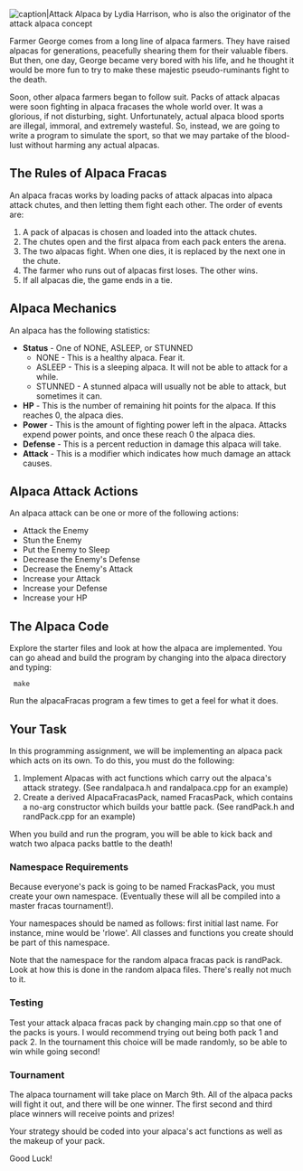![caption|Attack Alpaca by Lydia Harrison, who is also the originator of
the attack alpaca concept](images/Alpaca.jpg
"caption|Attack Alpaca by Lydia Harrison, who is also the originator of the attack alpaca concept")

Farmer George comes from a long line of alpaca farmers. They have raised
alpacas for generations, peacefully shearing them for their valuable
fibers. But then, one day, George became very bored with his life, and
he thought it would be more fun to try to make these majestic
pseudo-ruminants fight to the death.

Soon, other alpaca farmers began to follow suit. Packs of attack alpacas
were soon fighting in alpaca fracases the whole world over. It was a
glorious, if not disturbing, sight. Unfortunately, actual alpaca blood
sports are illegal, immoral, and extremely wasteful. So, instead, we are
going to write a program to simulate the sport, so that we may partake
of the blood-lust without harming any actual alpacas.

## The Rules of Alpaca Fracas

An alpaca fracas works by loading packs of attack alpacas into alpaca
attack chutes, and then letting them fight each other. The order of
events are:

1.  A pack of alpacas is chosen and loaded into the attack chutes.
2.  The chutes open and the first alpaca from each pack enters the
    arena.
3.  The two alpacas fight. When one dies, it is replaced by the next one
    in the chute.
4.  The farmer who runs out of alpacas first loses. The other wins.
5.  If all alpacas die, the game ends in a tie.

## Alpaca Mechanics

An alpaca has the following statistics:

  - **Status** - One of NONE, ASLEEP, or STUNNED
      - NONE - This is a healthy alpaca. Fear it.
      - ASLEEP - This is a sleeping alpaca. It will not be able to
        attack for a while.
      - STUNNED - A stunned alpaca will usually not be able to attack,
        but sometimes it can.
  - **HP** - This is the number of remaining hit points for the alpaca.
    If this reaches 0, the alpaca dies.
  - **Power** - This is the amount of fighting power left in the alpaca.
    Attacks expend power points, and once these reach 0 the alpaca dies.
  - **Defense** - This is a percent reduction in damage this alpaca will
    take.
  - **Attack** - This is a modifier which indicates how much damage an
    attack causes.

## Alpaca Attack Actions

An alpaca attack can be one or more of the following actions:

  - Attack the Enemy
  - Stun the Enemy
  - Put the Enemy to Sleep
  - Decrease the Enemy's Defense
  - Decrease the Enemy's Attack
  - Increase your Attack
  - Increase your Defense
  - Increase your HP

## The Alpaca Code
Explore the starter files and look at how the alpaca are implemented. You can go
ahead and build the program by changing into the alpaca directory and
typing:

` make`

Run the alpacaFracas program a few times to get a feel for what it does.

## Your Task

In this programming assignment, we will be implementing an alpaca pack
which acts on its own. To do this, you must do the following:

1.  Implement Alpacas with act functions which carry out the alpaca's
    attack strategy. (See randalpaca.h and randalpaca.cpp for an
    example)
2.  Create a derived AlpacaFracasPack, named FracasPack, which contains
    a no-arg constructor which builds your battle pack. (See randPack.h
    and randPack.cpp for an example)

When you build and run the program, you will be able to kick back and
watch two alpaca packs battle to the death\!

### Namespace Requirements

Because everyone's pack is going to be named FrackasPack, you must
create your own namespace. (Eventually these will all be compiled into a
master fracas tournament\!).

Your namespaces should be named as follows: first initial last name. For
instance, mine would be 'rlowe'. All classes and functions you create
should be part of this namespace.

Note that the namespace for the random alpaca fracas pack is randPack.
Look at how this is done in the random alpaca files. There's really not
much to it.

### Testing

Test your attack alpaca fracas pack by changing main.cpp so that one of
the packs is yours. I would recommend trying out being both pack 1 and
pack 2. In the tournament this choice will be made randomly, so be able
to win while going second\!

### Tournament

The alpaca tournament will take place on March 9th. All of the alpaca
packs will fight it out, and there will be one winner. The first second
and third place winners will receive points and prizes\!

Your strategy should be coded into your alpaca's act functions as well
as the makeup of your pack.

Good Luck\!
